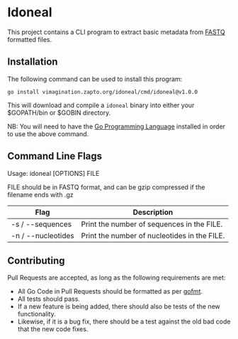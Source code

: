 # Idoneal

This project contains a CLI program to extract basic metadata from [FASTQ](https://en.wikipedia.org/wiki/FASTQ_format) formatted files.

## Installation

The following command can be used to install this program:

```
go install vimagination.zapto.org/idoneal/cmd/idoneal@v1.0.0
```

This will download and compile a `idoneal` binary into either your $GOPATH/bin or $GOBIN directory.

NB: You will need to have the [Go Programming Language](https://go.dev/) installed in order to use the above command.

## Command Line Flags

Usage: idoneal [OPTIONS] FILE

FILE should be in FASTQ format, and can be gzip compressed if the filename ends with .gz

|  Flag              |  Description                                 |
|--------------------|----------------------------------------------|
| -s / --sequences   | Print the number of sequences in the FILE.   |
| -n / --nucleotides | Print the number of nucleotides in the FILE. |


## Contributing

Pull Requests are accepted, as long as the following requirements are met:

 - All Go Code in Pull Requests should be formatted as per [gofmt](https://pkg.go.dev/cmd/gofmt).
 - All tests should pass.
 - If a new feature is being added, there should also be tests of the new functionality.
 - Likewise, if it is a bug fix, there should be a test against the old bad code that the new code fixes.
